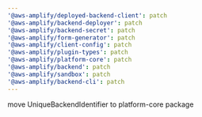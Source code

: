 ```yaml
---
'@aws-amplify/deployed-backend-client': patch
'@aws-amplify/backend-deployer': patch
'@aws-amplify/backend-secret': patch
'@aws-amplify/form-generator': patch
'@aws-amplify/client-config': patch
'@aws-amplify/plugin-types': patch
'@aws-amplify/platform-core': patch
'@aws-amplify/backend': patch
'@aws-amplify/sandbox': patch
'@aws-amplify/backend-cli': patch
---
```


move UniqueBackendIdentifier to platform-core package
